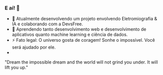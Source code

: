 ### E aí! 👋
- 🔭 Atualmente desenvolvendo um projeto envolvendo Eletromiografia & IA e colaborando com a DevsFree. 
- 🌱 Aprendendo tanto desenvolvimento web e desenvolvimento de aplicativos quanto machine learning e ciência de dados.
- ⚡ Fato legal: O universo gosta de coragem! Sonhe o impossível. Você será ajudado por ele.
- 
"Dream the impossible dream and the world will not grind you under. It will lift you up."

<!--
**coockatielz/coockatielz** is a ✨ _special_ ✨ repository because its `README.md` (this file) appears on your GitHub profile.

Here are some ideas to get you started:

- 🔭 I’m currently working on ...
- 🌱 I’m currently learning ...
- 👯 I’m looking to collaborate on ...
- 🤔 I’m looking for help with ...
- 💬 Ask me about ...
- 📫 How to reach me: ...
- 😄 Pronouns: ...
- ⚡ Fun fact: ...
-->
